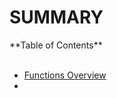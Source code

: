# SUMMARY

<summary>**Table of Contents**</summary>
<br>

- [Functions Overview](ressources/maitreverge)
- 


</details>

